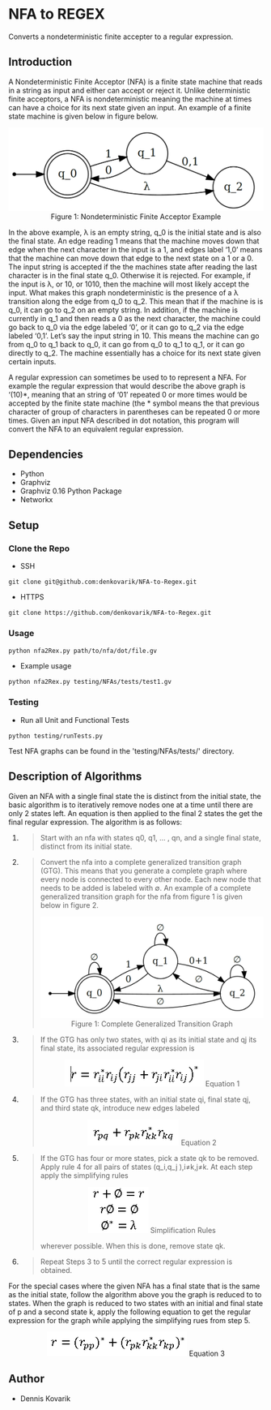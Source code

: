 # NFA to REGEX

Converts a nondeterministic finite accepter to a regular expression.

## Introduction
A Nondeterministic Finite Acceptor (NFA) is a finite state machine that reads in a string as input and either can accept or reject it. Unlike deterministic finite acceptors, a NFA is nondeterministic meaning the machine at times can have a choice for its next state given an input. An example of a finite state machine is given below in figure below.

<p align="center">
  <img src="https://github.com/denkovarik/NFA-to-Regex/blob/master/images/nfa.PNG">
  Figure 1: Nondeterministic Finite Acceptor Example
</p>

In the above example, λ is an empty string, q_0 is the initial state and is also the final state. An edge reading 1 means that the machine moves down that edge when the next character in the input is a 1, and edges label ‘1,0’ means that the machine can move down that edge to the next state on a 1 or a 0. The input string is accepted if the the machines state after reading the last character is in the final state q_0. Otherwise it is rejected. For example, if the input is λ, or 10, or 1010, then the machine will most likely accept the input. What makes this graph nondeterministic is the presence of a λ transition along the edge from q_0 to q_2. This mean that if the machine is is q_0, it can go to q_2 on an empty string. In addition, if the machine is currently in q_1 and then reads a 0 as the next character, the machine could go back to q_0 via the edge labeled ‘0’, or it can go to q_2 via the edge labeled ‘0,1’. Let’s say the input string in 10. This means the machine can go from q_0 to q_1 back to q_0, it can go from q_0 to q_1 to q_1, or it can go directly to q_2. The machine essentially has a choice for its next state given certain inputs.

A regular expression can sometimes be used to to represent a NFA. For example the regular expression that would describe the above graph is ‘(10)*, meaning that an string of ‘01’ repeated 0 or more times would be accepted by the finite state machine (the * symbol means the that previous character of group of characters in parentheses can be repeated 0 or more times. Given an input NFA described in dot notation, this program will convert the NFA to an equivalent regular expression.

## Dependencies
* Python
* Graphviz
* Graphviz 0.16 Python Package
* Networkx

## Setup

### Clone the Repo
* SSH
```
git clone git@github.com:denkovarik/NFA-to-Regex.git
```
* HTTPS
```
git clone https://github.com/denkovarik/NFA-to-Regex.git
```

### Usage
```
python nfa2Rex.py path/to/nfa/dot/file.gv
```
* Example usage
```
python nfa2Rex.py testing/NFAs/tests/test1.gv
```

### Testing
* Run all Unit and Functional Tests
```
python testing/runTests.py
```
Test NFA graphs can be found in the 'testing/NFAs/tests/' directory.

## Description of Algorithms
Given an NFA with a single final state the is distinct from the initial state, the basic algorithm is to iteratively remove nodes one at a time until there are only 2 states left. An equation is then applied to the final 2 states the get the final regular expression. The algorithm is as follows:

1. > Start with an nfa with states q0, q1, … , qn, and a single final state, distinct from its initial state.
2. > Convert the nfa into a complete generalized transition graph (GTG). This means that you generate a complete graph where every node is connected to every other node. Each new node that needs to be added is labeled with ∅. An example of a complete generalized transition graph for the nfa from figure 1 is given below in figure 2.
   > <p align="center">
   >   <img src="https://github.com/denkovarik/NFA-to-Regex/blob/master/images/gtg.PNG">
   >   Figure 1: Complete Generalized Transition Graph
   > </p>
3. > If the GTG has only two states, with qi as its initial state and qj its final state, its associated regular expression is
   > <p align="center">
   >   <img src="https://github.com/denkovarik/NFA-to-Regex/blob/master/images/eq1.PNG">
   >   Equation 1
   > </p>
4. > If the GTG has three states, with an initial state qi, final state qj, and third state qk, introduce new edges labeled
   > <p align="center">
   >   <img src="https://github.com/denkovarik/NFA-to-Regex/blob/master/images/eq2.PNG">
   >   Equation 2
   > </p>
5. > 	If the GTG has four or more states, pick a state qk to be removed. Apply rule 4 for all pairs of states (q_i,q_j ),i≠k,j≠k. At each step apply the simplifying rules
   > <p align="center">
   >   <img src="https://github.com/denkovarik/NFA-to-Regex/blob/master/images/simpRules.PNG">
   >   Simplification Rules
   > </p>
   > wherever possible. When this is done, remove state qk.
6. > Repeat Steps 3 to 5 until the correct regular expression is obtained.

For the special cases where the given NFA has a final state that is the same as the initial state, follow the algorithm above you the graph is reduced to to states. When the graph is reduced to two states with an initial and final state of p and a second state k, apply the following equation to get the regular expression for the graph while applying the simplifying rues from step 5.

<p align="center">
  <img src="https://github.com/denkovarik/NFA-to-Regex/blob/master/images/eq3.PNG">
  Equation 3
</p>

## Author
* Dennis Kovarik 

